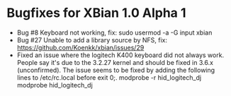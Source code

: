 Bugfixes for XBian 1.0 Alpha 1
======================================================
- Bug #8 Keyboard not working, fix: sudo usermod -a -G input xbian
- Bug #27 Unable to add a library source by NFS, fix: https://github.com/Koenkk/xbian/issues/29
- Fixed an issue where the logitech K400 keyboard did not always work. People say it's due to the 3.2.27 kernel and should be fixed in 3.6.x (unconfirmed). 
  The issue seems to be fixed by adding the following lines to /etc/rc.local before exit 0;. 
	modprobe -r hid_logitech_dj
	modprobe hid_logitech_dj
